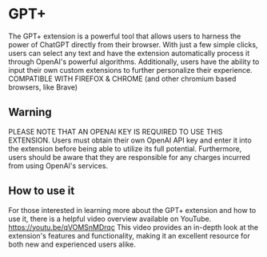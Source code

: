 # GPT+
The GPT+ extension is a powerful tool that allows users to harness the power of ChatGPT directly from their browser. With just a few simple clicks, users can select any text and have the extension automatically process it through OpenAI's powerful algorithms. Additionally, users have the ability to input their own custom extensions to further personalize their experience. COMPATIBLE WITH FIREFOX & CHROME (and other chromium based browsers, like Brave)
## Warning
PLEASE NOTE THAT AN OPENAI KEY IS REQUIRED TO USE THIS EXTENSION. Users must obtain their own OpenAI API key and enter it into the extension before being able to utilize its full potential. Furthermore, users should be aware that they are responsible for any charges incurred from using OpenAI's services.
## How to use it
For those interested in learning more about the GPT+ extension and how to use it, there is a helpful video overview available on YouTube. 
https://youtu.be/qVOMSnMDrqc
This video provides an in-depth look at the extension's features and functionality, making it an excellent resource for both new and experienced users alike.

